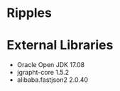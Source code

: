 # Ripples

# External Libraries

- Oracle Open JDK 17.08  
- jgrapht-core 1.5.2  
- alibaba.fastjson2 2.0.40


